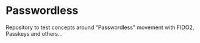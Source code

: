 # Passwordless
Repository to test concepts around "Passwordless" movement with FIDO2, Passkeys and others...
